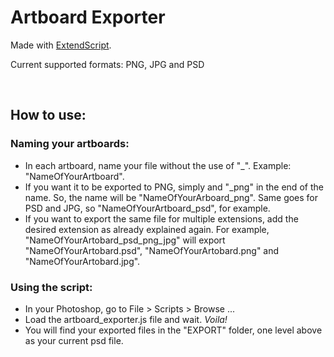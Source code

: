 # Artboard Exporter

Made with [ExtendScript](https://www.adobe.com/devnet/scripting/estk.html).

Current supported formats: PNG, JPG and PSD

<BR/>

## How to use: 


### Naming your artboards:

* In each artboard, name your file without the use of "_". Example: "NameOfYourArtboard".
* If you want it to be exported to PNG, simply and "_png" in the end of the name. So, the name will be "NameOfYourArboard_png". Same goes for PSD and JPG, so "NameOfYourArtboard_psd", for example.
* If you want to export the same file for multiple extensions, add the desired extension as already explained again. For example, "NameOfYourArtobard_psd_png_jpg" will export "NameOfYourArtobard.psd", "NameOfYourArtobard.png" and "NameOfYourArtobard.jpg".

### Using the script:
* In your Photoshop, go to File > Scripts > Browse ...
* Load the artboard_exporter.js file and wait. *Voila!*
* You will find your exported files in the "EXPORT" folder, one level above as your current psd file.

